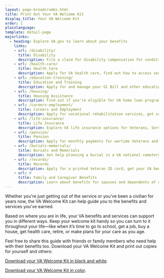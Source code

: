 ```yaml
---
layout: page-breadcrumbs.html
title: Print Out Your VA Welcome Kit
display_title: Your VA Welcome Kit
order: 1
plainlanguage:
template: detail-page
majorlinks:
  - heading: Explore VA.gov to learn about your benefits
    links:
    - url: /disability/
      title: Disability
      description: File a claim for disability compensation for conditions related to your military service, and manage your benefits over time.
    - url: /health-care/
      title: Health Care
      description: Apply for VA health care, find out how to access services, and manage your health and benefits online.
    - url: /education-training/
      title: Education and Training
      description: Apply for and manage your GI Bill and other education benefits to help pay for college and training programs.
    - url: /housing/
      title: Housing Assistance
      description: Find out if you're eligible for VA home loan programs to help you buy, build, repair, or keep a home. If you have a service-connected disability, see if you qualify for a housing grant to help you live more independently.
    - url: /careers-employment/
      title: Careers and Employment
      description: Apply for vocational rehabilitation services, get support for your Veteran-owned small business, and access other career resources.
    - url: /life-insurance/
      title: Life Insurance
      description: Explore VA life insurance options for Veterans, Servicemembers, and families. Manage your policy online, file claims for benefits, and access helpful resources.
    - url: /pension/
      title: Pension
      description: Apply for monthly payments for wartime Veterans and survivors with limited or no income who meet certain age and disability requirements.
    - url: /burials-memorials/
      title: Burials and Memorials
      description: Get help planning a burial in a VA national cemetery, order a headstone or other memorial item to honor a Veteran's service, and apply for survivor and dependent benefits.
    - url: /records/
      title: Records
      description: Apply for a printed Veteran ID card, get your VA benefit letters and medical records, and learn how to apply for a discharge upgrade.
    - url: #
      title: Family and Caregiver Benefits
      description: Learn about benefits for spouses and dependents of a Veteran or Servicemember, including added support if you're caring for a Veteran with a service-connected disability.
---
```

<div itemscope itemtype ="http://schema.org/HowTo">
<div class="va-introtext" itemprop="description">

Whether you're just getting out of the service or you've been a civilian for years now, the VA Welcome Kit can help guide you to the benefits and services you've earned.

Based on where you are in life, your VA benefits and services can support you in different ways. Keep your welcome kit handy so you can turn to it throughout your life—like when it’s time to go to school, get a job, buy a house, get health care, retire, or make plans for your care as you age.

Feel free to share this guide with friends or family members who need help with their benefits too. Download your VA Welcome Kit and print out copies for yourself and others:

[Download your VA Welcome Kit in black and white](/WelcomeVA_Guide_print_version_final.pdf).

[Download your VA Welcome Kit in color](/va_welcomekit_color.pdf).

</div>
